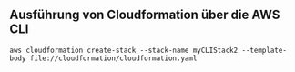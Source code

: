 ## Ausführung von Cloudformation über die AWS CLI

``````
aws cloudformation create-stack --stack-name myCLIStack2 --template-body file://cloudformation/cloudformation.yaml
``````
